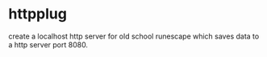 # httpplug
create a localhost http server for old school runescape which saves data to a http server port 8080.
